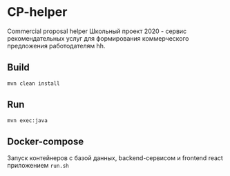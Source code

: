 # CP-helper
Commercial proposal helper
Школьный проект 2020 - сервис рекомендательных услуг для формирования коммерческого предложения работодателям hh.

## Build
`mvn clean install`

## Run
`mvn exec:java`

## Docker-compose
Запуск контейнеров с базой данных, backend-сервисом и frontend react приложением
`run.sh`
